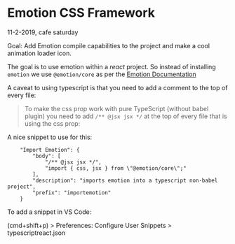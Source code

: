 # Emotion CSS Framework

11-2-2019, cafe saturday

Goal: Add Emotion compile capabilities to the project and make a cool animation loader icon.

The goal is to use emotion within a *react* project.  So instead of installing `emotion` we use `@emotion/core` as per the [Emotion Documentation][]

A caveat to using typescript is that you need to add a comment to the top of every file:

> To make the css prop work with pure TypeScript (without babel plugin) you need to add `/** @jsx jsx */` at the top of every file that is using the css prop:

A nice snippet to use for this:

```
	"Import Emotion": {
		"body": [
			"/** @jsx jsx */",
			"import { css, jsx } from \"@emotion/core\";"
		],
		"description": "imports emotion into a typescript non-babel project",
		"prefix": "importemotion"
	}
```

To add a snippet in VS Code: 

(cmd+shift+p) > Preferences: Configure User Snippets > typescriptreact.json


[Emotion Documentation]: https://emotion.sh/docs/introduction
